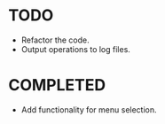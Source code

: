 # TODO
- Refactor the code.
- Output operations to log files.

# COMPLETED
- Add functionality for menu selection.
